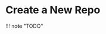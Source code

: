 # Create a New Repo

!!! note "TODO"

<!-- 
Create repo on github.com

``` console
mkdir project
cd project
git init
git add *
git add .gitignore

git branch -M main

# https
git remote add origin https://github.com/[USERNAME]/[REPO].git

# ssh
git remote add origin git@github.com:[USERNAME]/[REPO].git

git commit -m "Initial commit"

git push -u origin main
```

<https://docs.github.com/en/free-pro-team@latest/github/authenticating-to-github/connecting-to-github-with-ssh>
<http://burnedpixel.com/blog/setting-up-git-and-github-on-your-mac/>
<https://confluence.atlassian.com/bitbucketserver/basic-git-commands-776639767.html>
<https://stackoverflow.com/a/14765857>
<https://stackoverflow.com/a/41195508> -->
